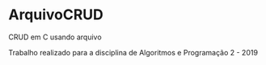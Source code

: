# ArquivoCRUD
CRUD em C usando arquivo



Trabalho realizado para a disciplina de Algoritmos e Programação 2 - 2019


